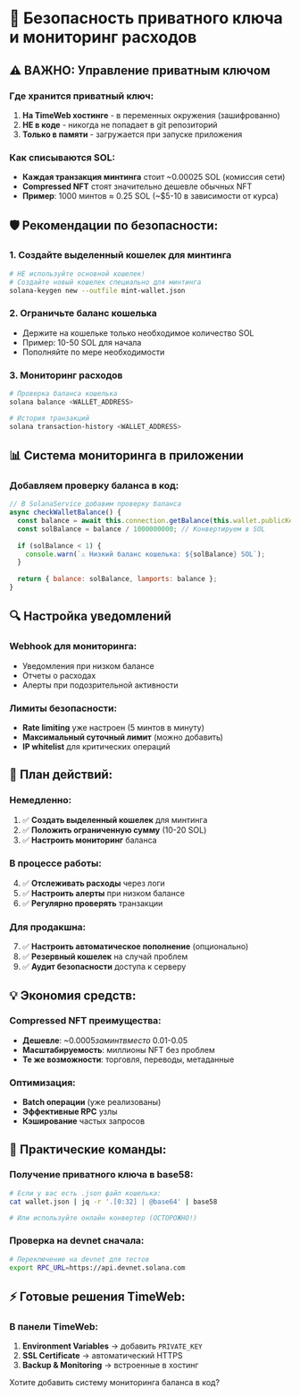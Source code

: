 # 🔐 Безопасность приватного ключа и мониторинг расходов

## ⚠️ ВАЖНО: Управление приватным ключом

### Где хранится приватный ключ:
1. **На TimeWeb хостинге** - в переменных окружения (зашифрованно)
2. **НЕ в коде** - никогда не попадает в git репозиторий
3. **Только в памяти** - загружается при запуске приложения

### Как списываются SOL:
- **Каждая транзакция минтинга** стоит ~0.00025 SOL (комиссия сети)
- **Compressed NFT** стоят значительно дешевле обычных NFT
- **Пример**: 1000 минтов ≈ 0.25 SOL (~$5-10 в зависимости от курса)

## 🛡️ Рекомендации по безопасности:

### 1. Создайте выделенный кошелек для минтинга
```bash
# НЕ используйте основной кошелек!
# Создайте новый кошелек специально для минтинга
solana-keygen new --outfile mint-wallet.json
```

### 2. Ограничьте баланс кошелька
- Держите на кошельке только необходимое количество SOL
- Пример: 10-50 SOL для начала
- Пополняйте по мере необходимости

### 3. Мониторинг расходов
```bash
# Проверка баланса кошелька
solana balance <WALLET_ADDRESS>

# История транзакций
solana transaction-history <WALLET_ADDRESS>
```

## 📊 Система мониторинга в приложении

### Добавляем проверку баланса в код:
```javascript
// В SolanaService добавим проверку баланса
async checkWalletBalance() {
  const balance = await this.connection.getBalance(this.wallet.publicKey);
  const solBalance = balance / 1000000000; // Конвертируем в SOL
  
  if (solBalance < 1) {
    console.warn(`⚠️ Низкий баланс кошелька: ${solBalance} SOL`);
  }
  
  return { balance: solBalance, lamports: balance };
}
```

## 🔍 Настройка уведомлений

### Webhook для мониторинга:
- Уведомления при низком балансе
- Отчеты о расходах
- Алерты при подозрительной активности

### Лимиты безопасности:
- **Rate limiting** уже настроен (5 минтов в минуту)
- **Максимальный суточный лимит** (можно добавить)
- **IP whitelist** для критических операций

## 🚦 План действий:

### Немедленно:
1. ✅ **Создать выделенный кошелек** для минтинга
2. ✅ **Положить ограниченную сумму** (10-20 SOL)
3. ✅ **Настроить мониторинг** баланса

### В процессе работы:
4. ✅ **Отслеживать расходы** через логи
5. ✅ **Настроить алерты** при низком балансе
6. ✅ **Регулярно проверять** транзакции

### Для продакшна:
7. ✅ **Настроить автоматическое пополнение** (опционально)
8. ✅ **Резервный кошелек** на случай проблем
9. ✅ **Аудит безопасности** доступа к серверу

## 💡 Экономия средств:

### Compressed NFT преимущества:
- **Дешевле**: ~$0.0005 за минт вместо ~$0.01-0.05
- **Масштабируемость**: миллионы NFT без проблем
- **Те же возможности**: торговля, переводы, метаданные

### Оптимизация:
- **Batch операции** (уже реализованы)
- **Эффективные RPC** узлы
- **Кэширование** частых запросов

## 🔧 Практические команды:

### Получение приватного ключа в base58:
```bash
# Если у вас есть .json файл кошелька:
cat wallet.json | jq -r '.[0:32] | @base64' | base58

# Или используйте онлайн конвертер (ОСТОРОЖНО!)
```

### Проверка на devnet сначала:
```bash
# Переключение на devnet для тестов
export RPC_URL=https://api.devnet.solana.com
```

## ⚡ Готовые решения TimeWeb:

### В панели TimeWeb:
1. **Environment Variables** → добавить `PRIVATE_KEY`
2. **SSL Certificate** → автоматический HTTPS
3. **Backup & Monitoring** → встроенные в хостинг

Хотите добавить систему мониторинга баланса в код? 